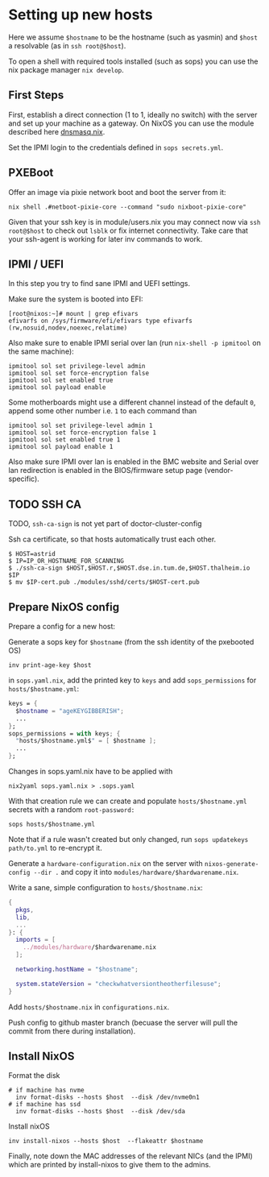 # Setting up new hosts

Here we assume `$hostname` to be the hostname (such as yasmin) and `$host` a resolvable (as in `ssh root@$host`).

To open a shell with required tools installed (such as sops) you can use the nix package manager `nix develop`.


## First Steps

First, establish a direct connection (1 to 1, ideally no switch) with the server and set up your machine as a gateway. 
On NixOS you can use the module described here [dnsmasq.nix](DNSMASQ.md).

Set the IPMI login to the credentials defined in `sops secrets.yml`.


## PXEBoot


Offer an image via pixie network boot and boot the server from it:

```
nix shell .#netboot-pixie-core --command "sudo nixboot-pixie-core"
```

Given that your ssh key is in module/users.nix you may connect now via `ssh root@$host` to check out `lsblk` or fix internet connectivity. 
Take care that your ssh-agent is working for later inv commands to work. 


## IPMI / UEFI

In this step you try to find sane IPMI and UEFI settings.

Make sure the system is booted into EFI:

```
[root@nixos:~]# mount | grep efivars
efivarfs on /sys/firmware/efi/efivars type efivarfs (rw,nosuid,nodev,noexec,relatime)
```

Also make sure to enable IPMI serial over lan (run `nix-shell -p ipmitool` on the same machine):

```console
ipmitool sol set privilege-level admin
ipmitool sol set force-encryption false
ipmitool sol set enabled true
ipmitool sol payload enable
```

Some motherboards might use a different channel instead of the default `0`, append some other number
i.e. `1` to each command than

```
ipmitool sol set privilege-level admin 1
ipmitool sol set force-encryption false 1
ipmitool sol set enabled true 1
ipmitool sol payload enable 1
```

Also make sure IPMI over lan is enabled in the BMC website and Serial over lan
redirection is enabled in the BIOS/firmware setup page (vendor-specific).


## TODO SSH CA

TODO, `ssh-ca-sign` is not yet part of doctor-cluster-config

Ssh ca certificate, so that hosts automatically trust each other.
``` console
$ HOST=astrid
$ IP=IP_OR_HOSTNAME_FOR_SCANNING
$ ./ssh-ca-sign $HOST,$HOST.r,$HOST.dse.in.tum.de,$HOST.thalheim.io $IP
$ mv $IP-cert.pub ./modules/sshd/certs/$HOST-cert.pub
```

## Prepare NixOS config

Prepare a config for a new host:

Generate a sops key for `$hostname` (from the ssh identity of the pxebooted OS)

```
inv print-age-key $host
```

in `sops.yaml.nix`, add the printed key to `keys` and add `sops_permissions` for `hosts/$hostname.yml`:

```nix
keys = {
  $hostname = "ageKEYGIBBERISH";
  ...
};
sops_permissions = with keys; {
  "hosts/$hostname.yml$" = [ $hostname ];
  ...
};
```

Changes in sops.yaml.nix have to be applied with

```
nix2yaml sops.yaml.nix > .sops.yaml
```

With that creation rule we can create and populate `hosts/$hostname.yml` secrets with a random `root-password:`

```
sops hosts/$hostname.yml
```

Note that if a rule wasn't created but only changed, run `sops updatekeys path/to.yml` to re-encrypt it.

Generate a `hardware-configuration.nix` on the server with `nixos-generate-config --dir .` and copy it into `modules/hardware/$hardwarename.nix`.

Write a sane, simple configuration to `hosts/$hostname.nix`:

```nix
{
  pkgs,
  lib,
  ...
}: {
  imports = [
    ../modules/hardware/$hardwarename.nix
  ];

  networking.hostName = "$hostname";

  system.stateVersion = "checkwhatversiontheotherfilesuse";
}
```

Add `hosts/$hostname.nix` in `configurations.nix`.

Push config to github master branch (becuase the server will pull the commit from there during installation).

## Install NixOS

Format the disk

```
# if machine has nvme 
  inv format-disks --hosts $host  --disk /dev/nvme0n1
# if machine has ssd
  inv format-disks --hosts $host  --disk /dev/sda
```

Install nixOS

```
inv install-nixos --hosts $host  --flakeattr $hostname
```

Finally, note down the MAC addresses of the relevant NICs (and the IPMI) which are printed by install-nixos to give them to the admins. 

